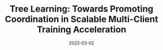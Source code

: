 ---
title: "Tree Learning: Towards Promoting Coordination in Scalable Multi-Client Training Acceleration"
authors:
- Tao Guo
- Song Guo
- Feijie Wu
- Wenchao Xu
- Jiewei Zhang
- Qihua Zhou
- Quan Chen
- Weihua Zhuang


date: "2023-03-02"
# doi: "10.1109/TNSE.2022.3141728"

# Publication type.
# 1 = Conference paper; 2 = Journal article;
# 3 = Preprint Paper; 4 = Report; 5 = Book; 6 = Book section;
# 7 = Thesis; 8 = Patent
publication_types: ["2"]

# Publication name and optional abbreviated publication name.
publication: "*IEEE Transactions on Mobile Computing (TMC) (CCF-A)*"
# publication_short: "TCOM (CCF-B)"

# url_pdf: https://ieeexplore.ieee.org/abstract/document/9676470
# url_code: ''
# url_dataset: ''
# url_poster: ''
# url_project: ''
# url_slides: ''
# url_video: ''

---